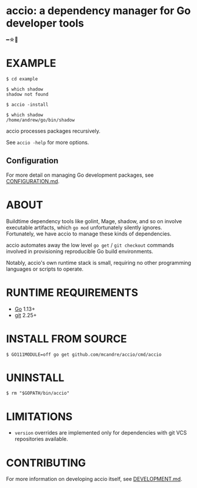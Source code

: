 # accio: a dependency manager for Go developer tools

━☆ﾟ

# EXAMPLE

```console
$ cd example

$ which shadow
shadow not found

$ accio -install

$ which shadow
/home/andrew/go/bin/shadow
```

accio processes packages recursively.

See `accio -help` for more options.

## Configuration

For more detail on managing Go development packages, see [CONFIGURATION.md](CONFIGURATION.md).

# ABOUT

Buildtime dependency tools like golint, Mage, shadow, and so on involve executable artifacts, which `go mod` unfortunately silently ignores. Fortunately, we have accio to manage these kinds of dependencies.

accio automates away the low level `go get` / `git checkout` commands involved in provisioning reproducible Go build environments.

Notably, accio's own runtime stack is small, requiring no other programming languages or scripts to operate.

# RUNTIME REQUIREMENTS

* [Go](https://golang.org/) 1.13+
* [git](https://git-scm.com/) 2.25+

# INSTALL FROM SOURCE

```console
$ GO111MODULE=off go get github.com/mcandre/accio/cmd/accio
```

# UNINSTALL

```console
$ rm "$GOPATH/bin/accio"
```

# LIMITATIONS

* `version` overrides are implemented only for dependencies with git VCS repositories available.

# CONTRIBUTING

For more information on developing accio itself, see [DEVELOPMENT.md](DEVELOPMENT.md).

